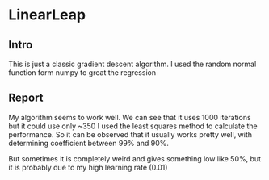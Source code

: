 # LinearLeap
## Intro
This is just a classic gradient descent algorithm.
I used the random normal function form numpy to great the regression

## Report
My algorithm seems to work well.
We can see that it uses 1000 iterations but it could use only ~350
I used the least squares method to calculate the performance.
So it can be observed that it usually works pretty well, with determining coefficient between 99% and 90%.

But sometimes it is completely weird and gives something low like 50%, but it is probably due to my high learning rate (0.01)
